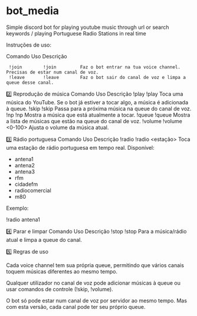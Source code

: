 # bot_media
Simple discord bot for playing youtube music through url or search keywords / playing Portuguese Radio Stations in real time


Instruções de uso:



  Comando          Uso           Descrição

     !join        !join         Faz o bot entrar na tua voice channel. Precisas de estar num canal de voz.
     !leave       !leave        Faz o bot sair do canal de voz e limpa a queue desse canal.


2️⃣ Reprodução de música
Comando	Uso	Descrição
!play	!play <YouTube URL ou palavras-chave>	Toca uma música do YouTube. Se o bot já estiver a tocar algo, a música é adicionada à queue.
!skip	!skip	Passa para a próxima música na queue do canal de voz.
!np	!np	Mostra a música que está atualmente a tocar.
!queue	!queue	Mostra a lista de músicas que estão na queue do canal de voz.
!volume	!volume <0-100>	Ajusta o volume da música atual.


3️⃣ Rádio portuguesa
Comando	Uso	Descrição
!radio	!radio <estação>	Toca uma estação de rádio portuguesa em tempo real. Disponível:
- antena1
- antena2
- antena3
- rfm
- cidadefm
- radiocomercial
- m80

Exemplo:

!radio antena1


4️⃣ Parar e limpar
Comando	Uso	Descrição
!stop	!stop	Para a música/rádio atual e limpa a queue do canal.


5️⃣ Regras de uso

Cada voice channel tem sua própria queue, permitindo que vários canais toquem músicas diferentes ao mesmo tempo.

Qualquer utilizador no canal de voz pode adicionar músicas à queue ou usar comandos de controle (!skip, !volume).

O bot só pode estar num canal de voz por servidor ao mesmo tempo. Mas com esta versão, cada canal pode ter seu próprio queue.
